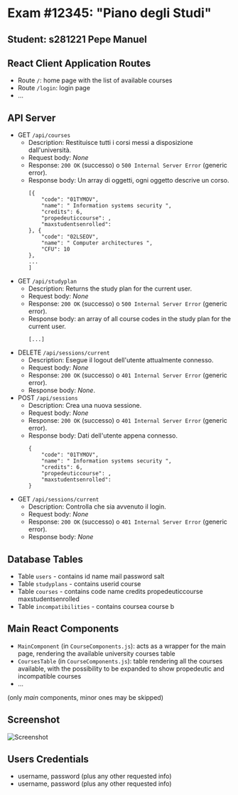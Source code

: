 # Exam #12345: "Piano degli Studi"
## Student: s281221 Pepe Manuel 

## React Client Application Routes

- Route `/`: home page with the list of available courses
- Route `/login`: login page
- ...

## API Server


- GET `/api/courses`
  - Description: Restituisce tutti i corsi messi a disposizione dall'università.
  - Request body: _None_
  - Response: `200 OK` (successo) o `500 Internal Server Error` (generic error).
  - Response body: Un array di oggetti, ogni oggetto descrive un corso.
    ```
    [{
        "code": "01TYMOV",
        "name": " Information systems security ",
        "credits": 6,
        "propedeuticcourse": ,
        "maxstudentsenrolled":
    }, {
        "code": "02LSEOV",
        "name": " Computer architectures ",
        "CFU": 10
    },
    ...
    ]
    ```
- GET `/api/studyplan`
  - Description: Returns the study plan for the current user.
  - Request body: _None_
  - Response: `200 OK` (successo) o `500 Internal Server Error` (generic error).
  - Response body: an array of all course codes in the study plan for the current user.
    ```
    [...]
    ```
- DELETE `/api/sessions/current`
  - Description: Esegue il logout dell'utente attualmente connesso.
  - Request body: _None_
  - Response: `200 OK` (successo) o `401 Internal Server Error` (generic error).
  - Response body: _None_.
- POST `/api/sessions`
  - Description: Crea una nuova sessione.
  - Request body: _None_
  - Response: `200 OK` (successo) o `401 Internal Server Error` (generic error).
  - Response body: Dati dell'utente appena connesso.
    ```
    {
        "code": "01TYMOV",
        "name": " Information systems security ",
        "credits": 6,
        "propedeuticcourse": ,
        "maxstudentsenrolled":
    }
    ```
- GET `/api/sessions/current`
  - Description: Controlla che sia avvenuto il login.
  - Request body: _None_
  - Response: `200 OK` (successo) o `401 Internal Server Error` (generic error).
  - Response body: _None_

## Database Tables

- Table `users` - contains id name mail password salt
- Table `studyplans` - contains userid course
- Table `courses` - contains code name credits propedeuticcourse maxstudentsenrolled
- Table `incompatibilities` - contains coursea course b

## Main React Components

- `MainComponent` (in `CourseComponents.js`): acts as a wrapper for the main page, rendering the available university courses table
- `CoursesTable` (in `CourseComponents.js`): table rendering all the courses available, with the possibility to be expanded to show propedeutic and incompatible courses
- ...

(only _main_ components, minor ones may be skipped)

## Screenshot

![Screenshot](./img/screenshot.jpg)

## Users Credentials

- username, password (plus any other requested info)
- username, password (plus any other requested info)
